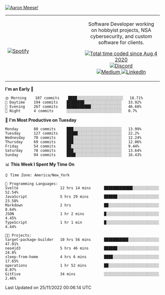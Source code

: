 [![Aaron Meese!](https://user-images.githubusercontent.com/17814535/88975338-a2aabf00-d27f-11ea-963f-8a19608716b4.png)](https://github.com/ajmeese7/readme-ascii "README ASCII")

<!-- Modified from project here: https://github.com/novatorem/novatorem -->
<table width="100%">
  <tr>
  <td width="50%">

&nbsp; <br> [![Spotify](https://ajmeese7.vercel.app/api/spotify)](https://open.spotify.com/user/ajmeese)

  </td>
  <td width="50%">
    <p align="center">
    Software Developer working on hobbyist projects, NSA cybersecurity, and custom software for clients.
    </p>
    <p align="center">
      <a href="https://wakatime.com/@f726891d-3b02-46cd-9b60-e8c59f9e2b14">
        <img src="https://wakatime.com/badge/user/f726891d-3b02-46cd-9b60-e8c59f9e2b14.svg" alt="Total time coded since Aug 4 2020" title="WakaTime" />
      </a>
      <a href="http://link.aaronmeese.com/discord">
        <img src="https://img.shields.io/badge/discord-ajmeese7%234835-369?style=flat-square&logo=discord&logoColor=white&color=purple" alt="Discord" title="Discord">
      </a>
      <br />
      <a href="https://link.aaronmeese.com/medium">
        <img src="https://img.shields.io/badge/medium-ajmeese7-1DB954?style=flat-square&logo=medium&logoColor=white" alt="Medium" title="Medium">
      </a>
      <a href="https://link.aaronmeese.com/linkedin">
        <img src="https://img.shields.io/badge/linkedIn-aaronmeese-1DB954?style=flat-square&logo=linkedin&logoColor=white&color=blue" alt="LinkedIn" title="LinkedIn">
      </a>
    </p>
  </td>

</table>

[//]: <> (The `&nbsp;` is to have Aphelion take up more space)

<!--START_SECTION:waka-->
**I'm an Early 🐤** 

```text
🌞 Morning    107 commits    ████░░░░░░░░░░░░░░░░░░░░░   18.71% 
🌆 Daytime    194 commits    ████████░░░░░░░░░░░░░░░░░   33.92% 
🌃 Evening    267 commits    ███████████░░░░░░░░░░░░░░   46.68% 
🌙 Night      4 commits      ░░░░░░░░░░░░░░░░░░░░░░░░░   0.7%

```
📅 **I'm Most Productive on Tuesday** 

```text
Monday       80 commits     ███░░░░░░░░░░░░░░░░░░░░░░   13.99% 
Tuesday      127 commits    █████░░░░░░░░░░░░░░░░░░░░   22.2% 
Wednesday    70 commits     ███░░░░░░░░░░░░░░░░░░░░░░   12.24% 
Thursday     69 commits     ███░░░░░░░░░░░░░░░░░░░░░░   12.06% 
Friday       54 commits     ██░░░░░░░░░░░░░░░░░░░░░░░   9.44% 
Saturday     78 commits     ███░░░░░░░░░░░░░░░░░░░░░░   13.64% 
Sunday       94 commits     ████░░░░░░░░░░░░░░░░░░░░░   16.43%

```


📊 **This Week I Spent My Time On** 

```text
⌚︎ Time Zone: America/New_York

💬 Programming Languages: 
Svelte                   12 hrs 14 mins      █████████████░░░░░░░░░░░░   52.54% 
JavaScript               5 hrs 29 mins       ██████░░░░░░░░░░░░░░░░░░░   23.58% 
Markdown                 2 hrs               ██░░░░░░░░░░░░░░░░░░░░░░░   8.64% 
JSON                     1 hr 2 mins         █░░░░░░░░░░░░░░░░░░░░░░░░   4.45% 
TypeScript               1 hr 1 min          █░░░░░░░░░░░░░░░░░░░░░░░░   4.44%

🐱‍💻 Projects: 
target-package-builder   10 hrs 56 mins      ███████████░░░░░░░░░░░░░░   47.01% 
neo4jd3                  5 hrs 46 mins       ██████░░░░░░░░░░░░░░░░░░░   24.8% 
sleep-from-home          4 hrs 6 mins        ████░░░░░░░░░░░░░░░░░░░░░   17.65% 
operations               1 hr 52 mins        ██░░░░░░░░░░░░░░░░░░░░░░░   8.07% 
GitFive                  34 mins             ░░░░░░░░░░░░░░░░░░░░░░░░░   2.46%

```


 Last Updated on 25/11/2022 00:06:14 UTC
<!--END_SECTION:waka-->
